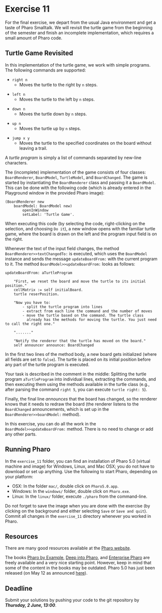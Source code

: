 # Exercise 11

For the final exercise, we depart from the usual Java environment and get a 
taste of Pharo Smalltalk. We will revisit the turtle game from the beginning 
of the semester and finish an incomplete implementation, which requires a 
small amount of Pharo code.

## Turtle Game Revisited

In this implementation of the turtle game, we work with simple programs. The 
following commands are supported:

* `right n`
	* Moves the turtle to the right by `n` steps.
- `left n`
	- Moves the turtle to the left by `n` steps.
* `down n`
	* Moves the turtle down by `n` steps.
- `up n`
	- Moves the turtle up by `n` steps.
* `jump x y`
	* Moves the turtle to the specified coordinates on the board without
	  leaving a trail.

A *turtle program* is simply a list of commands separated by new-line 
characters.

The (incomplete) implementation of the game consists of four classes: 
`BoardRenderer`, `BoardModel`, `TurtleModel`, and `BoardChanged`. The game is 
started by instantiating the `BoardRenderer` class and passing it a 
`BoardModel`. This can be done with the following code (which is already 
entered in the Playground window in the provided Pharo image):
```
(BoardRenderer new
	boardModel: BoardModel new)
		openInWindow
		setLabel: 'Turtle Game'.
```
When executing this code (by selecting the code, right-clicking on the 
selection, and choosing `Do it`), a new window opens with the familiar turtle 
game, where the board is drawn on the left and the program input field is on 
the right.

Whenever the text of the input field changes, the method 
`BoardRenderer>>textChangedTo:` is executed, which uses the `BoardModel` 
instance and sends the message `updateBoardFrom:` with the current program to 
it. The method `BoardModel>>updateBoardFrom:` looks as follows:
```
updateBoardFrom: aTurtleProgram

	"First, we reset the board and move the turtle to its initial position."
	cellMatrix := self initialBoard.
	turtle reserPosition.

	"Now you have to:
		- split the turtle program into lines
		- extract from each line the command and the number of moves
		- move the turtle based on the command. The turtle class 
		  already has the methods for moving the turtle. You just need to call the right one."
	
	"......."

	"Notify the renderer that the turtle has moved on the board."
	self announcer announce: BoardChanged
```
In the first two lines of the method body, a new board gets initialized (where 
all fields are set to `false`). The turtle is placed on its initial position 
before any part of the turtle program is executed.

Your task is described in the comment in the middle: Splitting the turtle 
program `aTurtleProgram` into individual lines, extracting the commands, and 
then executing them using the methods available in the turtle class (e.g., 
after parsing the command `right 5`, you can execute `turtle right: 5`).

Finally, the final line *announces* that the board has changed, so the 
renderer knows that it needs to redraw the board (the renderer listens to the 
`BoardChanged` announcements, which is set up in the 
`BoardRenderer>>boardModel:` method).

In this exercise, you can do all the work in the 
`BoardModel>>updateBoardFrom:` method. There is no need to change or add any 
other parts.

## Running Pharo

In the `exercise_11` folder, you can find an installation of Pharo 5.0 
(virtual machine and image) for Windows, Linux, and Mac OSX; you do not have 
to download or set up anything. Use the following to start Pharo, depending on 
your platform:
- OSX: In the folder `mac/`, double click on `Pharo5.0.app`.
- Windows: In the `windows/` folder, double click on `Pharo.exe`.
- Linux: In the `linux/` folder, execute `./pharo` from the command-line.

Do not forget to save the image when you are done with the exercise (by 
clicking on the background and either selecting `Save` or `Save and quit`). 
Commit all changes in the `exercise_11` directory whenever you worked in 
Pharo.


## Resources

There are many good resources available at the [Pharo 
website](http://pharo.org/).

The books [Pharo by Example](http://files.pharo.org/books/pharo-by-example/), 
[Deep into Pharo](http://files.pharo.org/books/deep-into-pharo/), and 
[Enterprise Pharo](http://files.pharo.org/books/enterprise-pharo/) are freely 
available and a very nice starting point. However, keep in mind that some of 
the content in the books may be outdated. Pharo 5.0 has just been released (on 
May 12 as announced [here](http://pharo.org/news/pharo-5.0-released)).


## Deadline

Submit your solutions by pushing your code to the git repository by
___Thursday, 2 June, 13:00___.
